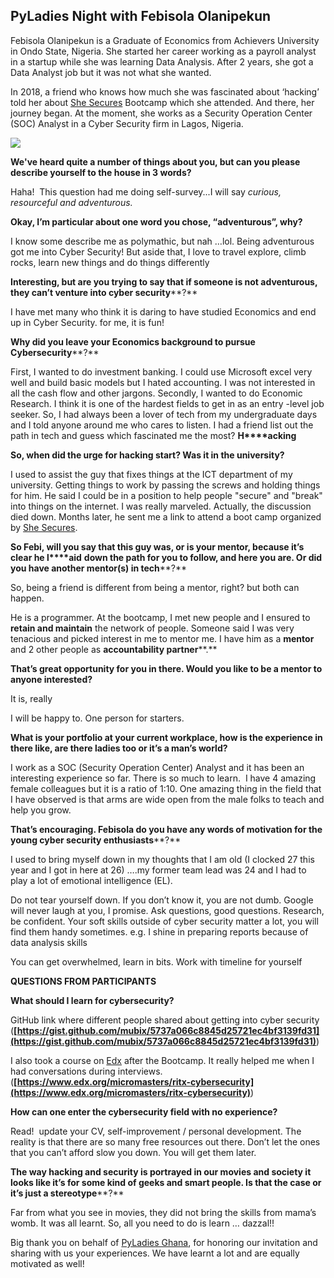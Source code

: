 ## PyLadies Night with Febisola Olanipekun

Febisola Olanipekun is a Graduate of Economics from Achievers University in Ondo State, Nigeria. She started her career working as a payroll analyst in a startup while she was learning Data Analysis. After 2 years, she got a Data Analyst job but it was not what she wanted. 

In 2018, a friend who knows how much she was fascinated about ‘hacking’ told her about [She Secures](https://shesecures.org/) Bootcamp which she attended. And there, her journey began. At the moment, she works as a Security Operation Center (SOC) Analyst in a Cyber Security firm in Lagos, Nigeria.

  

[![](https://1.bp.blogspot.com/-1LijO2lYfLI/XRxz-2n-bXI/AAAAAAAAJo4/tAhzJvnzO8go8DOfhBEcgBu_XEn0neZtQCLcBGAs/s400/Febi.jpg)](https://1.bp.blogspot.com/-1LijO2lYfLI/XRxz-2n-bXI/AAAAAAAAJo4/tAhzJvnzO8go8DOfhBEcgBu_XEn0neZtQCLcBGAs/s1600/Febi.jpg)

**We've heard quite a number of things about you, but can you please describe yourself to the house in 3 words?**

Haha!  This question had me doing self-survey...I will say _curious, resourceful and adventurous._

**Okay, I’m particular about one word you chose, “adventurous”, why?**

I know some describe me as polymathic, but nah …lol. Being adventurous got me into Cyber Security! But aside that, I love to travel explore, climb rocks, learn new things and do things differently

**Interesting, but are you trying to say that if someone is not adventurous, they can’t venture into cyber security****?**

I have met many who think it is daring to have studied Economics and end up in Cyber Security. for me, it is fun!

**Why did you leave your Economics background to pursue Cybersecurity****?**

First, I wanted to do investment banking. I could use Microsoft excel very well and build basic models but I hated accounting. I was not interested in all the cash flow and other jargons. Secondly, I wanted to do Economic Research. I think it is one of the hardest fields to get in as an entry -level job seeker. So, I had always been a lover of tech from my undergraduate days and I told anyone around me who cares to listen. I had a friend list out the path in tech and guess which fascinated me the most? **H****acking**

**So, when did the urge for hacking start? Was it in the university?**

I used to assist the guy that fixes things at the ICT department of my university. Getting things to work by passing the screws and holding things for him. He said I could be in a position to help people "secure" and "break" into things on the internet. I was really marveled. Actually, the discussion died down. Months later, he sent me a link to attend a boot camp organized by [She Secur](https://shesecures.org/)[es](https://shesecures.org/).

**So Feb****i****, will you say that this guy was, or is your mentor, because it’s clear he l****aid** **down the path for you to follow, and here you are. Or did you have another mentor(s) in tech****?**

So, being a friend is different from being a mentor, right? but both can happen.

He is a programmer. At the bootcamp, I met new people and I ensured to **retain and maintain** the network of people. Someone said I was very tenacious and picked interest in me to mentor me. I have him as a **mentor** and 2 other people as **accountability partner****.**

**That’s great opportunity for you in there. Would you like to be a mentor to anyone interested?**

It is, really

I will be happy to. One person for starters.

**What is your portfolio at your current workplace, how is the experience in there like, are there ladies too or it’s a man’s world?**

I work as a SOC (Security Operation Center) Analyst and it has been an interesting experience so far. There is so much to learn.  I have 4 amazing female colleagues but it is a ratio of 1:10. One amazing thing in the field that I have observed is that arms are wide open from the male folks to teach and help you grow.

**That’s encouraging. Febisola do you have any words of motivation for the young cyber security enthusiasts****?**

I used to bring myself down in my thoughts that I am old (I clocked 27 this year and I got in here at 26) ….my former team lead was 24 and I had to play a lot of emotional intelligence (EL).

Do not tear yourself down. If you don’t know it, you are not dumb. Google will never laugh at you, I promise. Ask questions, good questions. Research, be confident. Your soft skills outside of cyber security matter a lot, you will find them handy sometimes. e.g. I shine in preparing reports because of data analysis skills

You can get overwhelmed, learn in bits. Work with timeline for yourself  
  

**QUESTIONS FROM PARTICIPANTS**

**What should I learn for cybersecurity?**

GitHub link where different people shared about getting into cyber security (**[https://gist.github.com/mubix/5737a066c8845d25721ec4bf3139fd31](https://gist.github.com/mubix/5737a066c8845d25721ec4bf3139fd31)**)

I also took a course on [Edx](https://www.edx.org/) after the Bootcamp. It really helped me when I had conversations during interviews.(**[https://www.edx.org/micromasters/ritx-cybersecurity](https://www.edx.org/micromasters/ritx-cybersecurity)**)

**How can one enter the cybersecurity field with no experience?**

Read!  update your CV, self-improvement / personal development. The reality is that there are so many free resources out there. Don’t let the ones that you can’t afford slow you down. You will get them later.

**The way hacking and security is portrayed in our movies and society it looks like it’s for some kind of geeks and smart people. Is that the case or it’s just a stereotype****?**

Far from what you see in movies, they did not bring the skills from mama’s womb. It was all learnt. So, all you need to do is learn … dazzal!!

Big thank you on behalf of [PyLadies Ghana](https://twitter.com/PyLadiesGhana), for honoring our invitation and sharing with us your experiences. We have learnt a lot and are equally motivated as well!